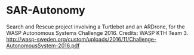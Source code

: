 # SAR-Autonomy
Search and Rescue project involving a Turtlebot and an ARDrone, for the WASP Autonomous Systems Challenge 2016. Credits: WASP KTH Team 3. http://wasp-sweden.org/custom/uploads/2016/11/Challenge-AutonomousSystem-2016.pdf
